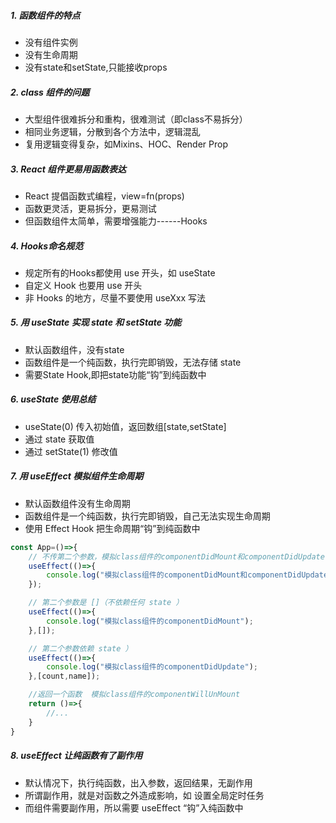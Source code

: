 ##### 1. 函数组件的特点
- 没有组件实例
- 没有生命周期
- 没有state和setState,只能接收props

##### 2. class 组件的问题
- 大型组件很难拆分和重构，很难测试（即class不易拆分）
- 相同业务逻辑，分散到各个方法中，逻辑混乱
- 复用逻辑变得复杂，如Mixins、HOC、Render Prop

##### 3. React 组件更易用函数表达
- React 提倡函数式编程，view=fn(props)
- 函数更灵活，更易拆分，更易测试
- 但函数组件太简单，需要增强能力------Hooks

##### 4. Hooks命名规范
- 规定所有的Hooks都使用 use 开头，如 useState
- 自定义 Hook 也要用 use 开头
- 非 Hooks 的地方，尽量不要使用 useXxx 写法

##### 5. 用 useState 实现 state 和 setState 功能
- 默认函数组件，没有state
- 函数组件是一个纯函数，执行完即销毁，无法存储 state
- 需要State Hook,即把state功能“钩”到纯函数中

##### 6. useState 使用总结
- useState(0) 传入初始值，返回数组[state,setState]
- 通过 state 获取值
- 通过 setState(1) 修改值

##### 7. 用 useEffect 模拟组件生命周期
- 默认函数组件没有生命周期
- 函数组件是一个纯函数，执行完即销毁，自己无法实现生命周期
- 使用 Effect Hook 把生命周期“钩”到纯函数中
```js
const App=()=>{
    // 不传第二个参数，模拟class组件的componentDidMount和componentDidUpdate
    useEffect(()=>{
        console.log("模拟class组件的componentDidMount和componentDidUpdate");
    });

    // 第二个参数是 []（不依赖任何 state ）
    useEffect(()=>{
        console.log("模拟class组件的componentDidMount");
    },[]);

    // 第二个参数依赖 state ）
    useEffect(()=>{
        console.log("模拟class组件的componentDidUpdate");
    },[count,name]);

    //返回一个函数  模拟class组件的componentWillUnMount
    return ()=>{
        //...
    }
}
```

##### 8. useEffect 让纯函数有了副作用
- 默认情况下，执行纯函数，出入参数，返回结果，无副作用
- 所谓副作用，就是对函数之外造成影响，如 设置全局定时任务
- 而组件需要副作用，所以需要 useEffect “钩”入纯函数中

